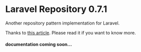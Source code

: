 # Laravel Repository 0.7.1

Another repository pattern implementation for Laravel.

Thanks to [this article](https://bosnadev.com/2015/03/07/using-repository-pattern-in-laravel-5). Please read it if you want to know more. 
 
#### documentation coming soon...